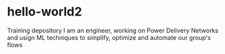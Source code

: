 # hello-world2
Training depository
I am an engineer, working on Power Delivery Networks and usign ML techniques to simplify, optimize and automate our group's flows
